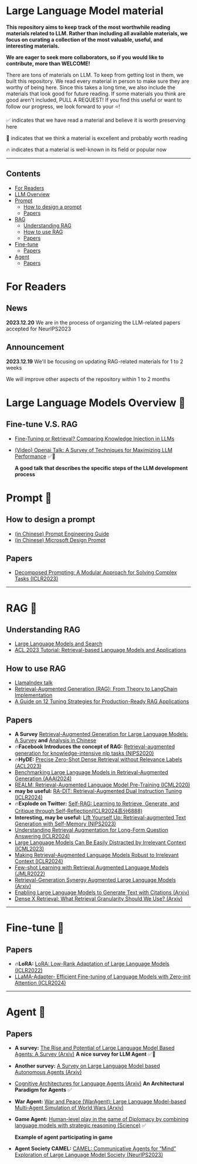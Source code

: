 # Large Language Model material

**This repository aims to keep track of the most worthwhile reading materials related to LLM. Rather than including all available materials, we focus on curating a collection of the most valuable, useful, and interesting materials.**

**We are eager to seek more collaborators, so if you would like to contribute, more than WELCOME!**

There are tons of materials on LLM. To keep from getting lost in them, we built this repository. We read every material in person to make sure they are worthy of being here. Since this takes a long time, we also include the materials that look good for future reading. If some materials you think are good aren't included, PULL A REQUEST! If you find this useful or want to follow our progress, we look forward to your ⭐!

✅ indicates that we have read a material and believe it is worth preserving here

🚩 indicates that we think a material is excellent and probably worth reading

🔥 indicates that a material is well-known in its field or popular now


---

## Contents
- [For Readers](#forreaders)
- [LLM Overview](#overview)
- [Prompt](#prompt)
  - [How to design a prompt](#How-to-design-a-prompt)
  - [Papers](#Papers)
- [RAG](#rag)
  - [Understanding RAG](#Understanding-RAG)
  - [How to use RAG](#How-to-use-RAG)
  - [Papers](#Papers)
- [Fine-tune](#finetune)
  - [Papers](#Papers)
- [Agent](#agent)
  - [Papers](#Papers)


# For Readers <a name="forreaders"></a>
## News
**2023.12.20** We are in the process of organizing the LLM-related papers accepted for NeurIPS2023
## Announcement
**2023.12.19** We'll be focusing on updating RAG-related materials for 1 to 2 weeks

We will improve other aspects of the repository within 1 to 2 months
# Large Language Models Overview 🚀 <a name="overview"></a>
## Fine-tune V.S. RAG
- [Fine-Tuning or Retrieval? Comparing Knowledge Injection in LLMs](https://arxiv.org/pdf/2312.05934.pdf)
- [(Video) Openai Talk: A Survey of Techniques for Maximizing LLM Performance](https://www.youtube.com/watch?v=ahnGLM-RC1Y)  ✅🚩

  **A good talk that describes the specific steps of the LLM development process**

# Prompt 🚀<a name="prompt"></a>
## How to design a prompt
- [(in Chinese) Prompt Engineering Guide](https://www.promptingguide.ai/zh/introduction/tips)
- [(in Chinese) Microsoft Design Prompt](https://blog.aixcopilot.com/microsoft-official-prompt-tutorial-advanced-prompt-design-and-engineering)

## Papers

- [Decomposed Prompting: A Modular Approach for Solving Complex Tasks (ICLR2023)](https://arxiv.org/pdf/2210.02406.pdf)
---
# RAG 🚀<a name="rag"></a>

## Understanding RAG
-  [Large Language Models and Search](https://weaviate.io/blog/llms-and-search)
-  [ACL 2023 Tutorial: Retrieval-based Language Models and Applications](https://acl2023-retrieval-lm.github.io/)

## How to use RAG
-  [LlamaIndex talk](materials/RAG/LlamaIndex_Talk.pdf)
-  [Retrieval-Augmented Generation (RAG): From Theory to LangChain Implementation](https://towardsdatascience.com/retrieval-augmented-generation-rag-from-theory-to-langchain-implementation-4e9bd5f6a4f2)
-  [A Guide on 12 Tuning Strategies for Production-Ready RAG Applications](https://towardsdatascience.com/a-guide-on-12-tuning-strategies-for-production-ready-rag-applications-7ca646833439#a5e2)

## Papers
- **A Survey** [Retrieval-Augmented Generation for Large Language Models: A Survey](https://arxiv.org/pdf/2312.10997v1.pdf) **and** [Analysis in Chinese](https://mp.weixin.qq.com/s?__biz=MzI0MjMyMTQ5Mw==&mid=2247488604&idx=1&sn=c49d7545ed66814391d65285dedbd4e7&chksm=e97f4566de08cc705439e2794fb3f4931190a003aa31e1fb4a4d5a9b66d0e6648afcfd2c1831#rd&spm_id_from=444.42.rich-text.link.click)
- 🔥**Facebook Introduces the concept of RAG:** [Retrieval-augmented generation for knowledge-intensive nlp tasks (NIPS2020)](https://proceedings.neurips.cc/paper_files/paper/2020/file/6b493230205f780e1bc26945df7481e5-Paper.pdf)
- 🔥**HyDE:** [Precise Zero-Shot Dense Retrieval without Relevance Labels (ACL2023)](https://arxiv.org/pdf/2212.10496.pdf)
- [Benchmarking Large Language Models in Retrieval-Augmented Generation (AAAI2024)](https://arxiv.org/pdf/2309.01431.pdf)
- [REALM: Retrieval-Augmented Language Model Pre-Training (ICML2020)]()
- **may be useful:** [RA-DIT: Retrieval-Augmented Dual Instruction Tuning (ICLR2024)](https://arxiv.org/pdf/2310.01352.pdf)
- 🔥**Explode on Twitter:** [Self-RAG: Learning to Retrieve, Generate, and Critique through Self-Reflection(ICLR2024高分6888)](https://arxiv.org/pdf/2310.11511.pdf)
- **Interesting, may be useful:** [Lift Yourself Up: Retrieval-augmented Text Generation with Self-Memory (NIPS2023)](https://arxiv.org/pdf/2305.02437.pdf)
- [Understanding Retrieval Augmentation for Long-Form Question Answering (ICLR2024)](https://arxiv.org/pdf/2310.12150.pdf)
- [Large Language Models Can Be Easily Distracted by Irrelevant Context (ICML2023)](https://arxiv.org/pdf/2302.00093.pdf)
- [Making Retrieval-Augmented Language Models Robust to Irrelevant Context (ICLR2024)](https://arxiv.org/pdf/2310.01558.pdf)
- [Few-shot Learning with Retrieval Augmented Language Models (JMLR2022)](https://arxiv.org/pdf/2208.03299.pdf)
- [Retrieval-Generation Synergy Augmented Large Language Models (Arxiv)](https://arxiv.org/pdf/2310.05149.pdf)
- [Enabling Large Language Models to Generate Text with Citations (Arxiv)](https://arxiv.org/pdf/2305.14627.pdf)
- [Dense X Retrieval: What Retrieval Granularity Should We Use? (Arxiv)](https://arxiv.org/pdf/2312.06648.pdf)

---
# Fine-tune 🚀<a name="finetune"></a>
  
## Papers

- 🔥**LoRA:** [LoRA: Low-Rank Adaptation of Large Language Models (ICLR2022)](https://arxiv.org/pdf/2106.09685.pdf)
- [LLaMA-Adapter- Efficient Fine-tuning of Language Models with Zero-init Attention (ICLR2024)](https://arxiv.org/pdf/2303.16199.pdf)

---
# Agent 🚀<a name="agent"></a>
  
## Papers

- **A survey:** [The Rise and Potential of Large Language Model Based Agents: A Survey (Arxiv)](https://arxiv.org/pdf/2309.07864.pdf) **A nice survey for LLM Agent** ✅🚩
- **Another survey:** [A Survey on Large Language Model based Autonomous Agents (Arxiv)](https://arxiv.org/pdf/2308.11432.pdf)
- [Cognitive Architectures for Language Agents (Arxiv)](https://arxiv.org/pdf/2309.02427.pdf) **An Architectural Paradigm for Agents** ✅
- **War Agent:** [War and Peace (WarAgent): Large Language Model-based Multi-Agent Simulation of World Wars (Arxiv)](https://arxiv.org/pdf/2311.17227.pdf)
- **Game Agent:** [Human-level play in the game of Diplomacy by combining language models with strategic reasoning (Science)](https://www.science.org/doi/10.1126/science.ade9097) ✅

  **Example of agent participating in game**
- **Agent Society CAMEL:** [CAMEL: Communicative Agents for “Mind” Exploration of Large Language Model Society (NeurIPS2023)](https://ghli.org/camel.pdf)


